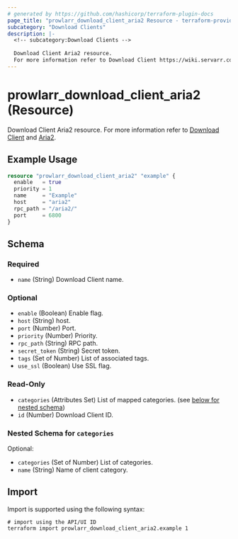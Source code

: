 ```yaml
---
# generated by https://github.com/hashicorp/terraform-plugin-docs
page_title: "prowlarr_download_client_aria2 Resource - terraform-provider-prowlarr"
subcategory: "Download Clients"
description: |-
  <!-- subcategory:Download Clients -->
  
  Download Client Aria2 resource.
  For more information refer to Download Client https://wiki.servarr.com/prowlarr/settings#download-clients and Aria2 https://wiki.servarr.com/prowlarr/supported#aria2.
---
```


# prowlarr_download_client_aria2 (Resource)

<!-- subcategory:Download Clients -->
Download Client Aria2 resource.
For more information refer to [Download Client](https://wiki.servarr.com/prowlarr/settings#download-clients) and [Aria2](https://wiki.servarr.com/prowlarr/supported#aria2).

## Example Usage

```terraform
resource "prowlarr_download_client_aria2" "example" {
  enable   = true
  priority = 1
  name     = "Example"
  host     = "aria2"
  rpc_path = "/aria2/"
  port     = 6800
}
```

<!-- schema generated by tfplugindocs -->
## Schema

### Required

- `name` (String) Download Client name.

### Optional

- `enable` (Boolean) Enable flag.
- `host` (String) host.
- `port` (Number) Port.
- `priority` (Number) Priority.
- `rpc_path` (String) RPC path.
- `secret_token` (String) Secret token.
- `tags` (Set of Number) List of associated tags.
- `use_ssl` (Boolean) Use SSL flag.

### Read-Only

- `categories` (Attributes Set) List of mapped categories. (see [below for nested schema](#nestedatt--categories))
- `id` (Number) Download Client ID.

<a id="nestedatt--categories"></a>
### Nested Schema for `categories`

Optional:

- `categories` (Set of Number) List of categories.
- `name` (String) Name of client category.

## Import

Import is supported using the following syntax:

```shell
# import using the API/UI ID
terraform import prowlarr_download_client_aria2.example 1
```
